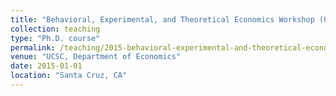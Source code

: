 ```yaml
---
title: "Behavioral, Experimental, and Theoretical Economics Workshop (UCSC ECON 276)"
collection: teaching
type: "Ph.D. course"
permalink: /teaching/2015-behavioral-experimental-and-theoretical-economics-workshop-phd
venue: "UCSC, Department of Economics"
date: 2015-01-01
location: "Santa Cruz, CA"
---
```

